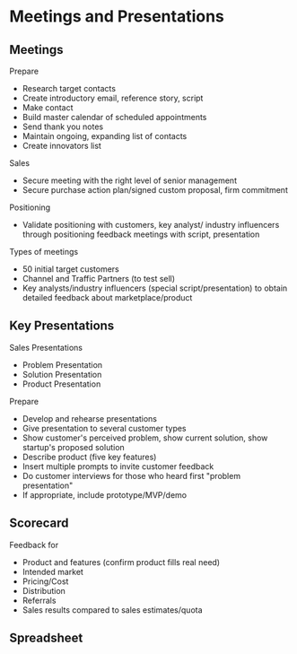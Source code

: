 # Meetings and Presentations

## Meetings

Prepare
* Research target contacts
* Create introductory email, reference story, script
* Make contact
* Build master calendar of scheduled appointments
* Send thank you notes
* Maintain ongoing, expanding list of contacts
* Create innovators list

Sales
* Secure meeting with the right level of senior management
* Secure purchase action plan/signed custom proposal, firm commitment

Positioning
* Validate positioning with customers, key analyst/ industry influencers through positioning feedback meetings with script, presentation

Types of meetings
* 50 initial target customers
* Channel and Traffic Partners (to test sell)
* Key analysts/industry influencers (special script/presentation) to obtain detailed feedback about marketplace/product

## Key Presentations

Sales Presentations
* Problem Presentation
* Solution Presentation
* Product Presentation

Prepare
* Develop and rehearse presentations
* Give presentation to several customer types
* Show customer's perceived problem, show current solution, show startup's proposed solution
* Describe product (five key features) 
* Insert multiple prompts to invite customer feedback
* Do customer interviews for those who heard first "problem presentation" 
* If appropriate, include prototype/MVP/demo

## Scorecard

Feedback for
* Product and features (confirm product fills real need)
* Intended market
* Pricing/Cost
* Distribution
* Referrals
* Sales results compared to sales estimates/quota

## Spreadsheet

